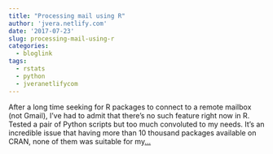 ```yaml
---
title: "Processing mail using R"
author: 'jvera.netlify.com'
date: '2017-07-23'
slug: processing-mail-using-r
categories:
  - bloglink
tags:
  - rstats
  - python
  - jveranetlifycom
---
```


After a long time seeking for R packages to connect to a remote mailbox (not Gmail), I’ve had to admit that there’s no such feature right now in R. Tested a pair of Python scripts but too much convoluted to my needs. It’s an incredible issue that having more than 10 thousand packages available on CRAN, none of them was suitable for my[... <i class="fas fa-external-link-alt"></i>](http://jvera.netlify.com/post/2017/07/23/processing-mail-using-r/)

